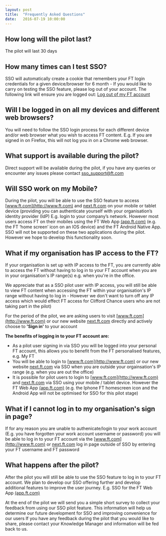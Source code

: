 ```yaml
---
layout: post
title:  "Frequently Asked Questions"
date:   2016-07-19 10:00:00
---
```

## How long will the pilot last?
The pilot will last 30 days

## How many times can I test SSO?
SSO will automatically create a cookie that remembers your FT login credentials for a given device/browser for 6 month - If you would like to carry on testing the SSO feature, please log out of your account. The following link will ensure you are logged out: [Log out of my FT account](https://accounts.ft.com/logout)

## Will I be logged in on all my devices and different web browsers?
You will need to follow the SSO login process for each different device and/or web browser what you wish to access FT content. E.g. If you are signed in on Firefox, this will not log you in on a Chrome web browser.

## What support is available during the pilot?
Direct support will be available during the pilot, if you have any queries or encounter any issues please contact sso_support@ft.com  

## Will SSO work on my Mobile?
During the pilot, you will be able to use the SSO feature to access [www.ft.com](http://www.ft.com) and [next.ft.com](https://next.ft.com) on your mobile or tablet device (providing you can authenticate yourself with your organisation’s identity provider (IdP) E.g. login to your company’s network.
However most users access FT on their mobiles using the FT Web App [(app.ft.com)](http://app.ft.com) (e.g. the FT ‘home screen’ icon on an IOS device) and the FT Android Native App. SSO will not be supported on these two applications during the pilot. However we hope to develop this functionality soon.

## What if my organisation has IP access to the FT?
If your organisation is set up with IP access to the FT, you are currently able to access the FT without having to log in to your FT account when you are in your organisation's IP range(s) e.g. when you're in the office.
 
We appreciate that as a SSO pilot user with IP access, you will still be able to view FT content when accessing the FT within your organisation's IP range without having to log in - However we don't want to turn off any IP access which would effect FT access for Clifford Chance users who are not taking part in the pilot)

For the period of the pilot, we are asking users to visit [www.ft.com](http://www.ft.com) or our new website [next.ft.com](https://next.ft.com) directly and actively choose to **'Sign in'** to your account

**The benefits of logging in to your FT account are:**

- As a pilot user signing in via SSO you will be logged into your personal FT account, this allows you to benefit from the FT personalised features, e.g. My FT
- You will be able to login to [www.ft.com](http://www.ft.com) or our new website [next.ft.com](https://next.ft.com) via SSO when you are outside your orgainsation's IP range (e.g. when you are out the office)
- It is possible for pilot users to login to [www.ft.com](http://www.ft.com) and [next.ft.com](https://next.ft.com) via SSO using your mobile / tablet device. However the FT Web App [(app.ft.com)](http://app.ft.com) (e.g. the Iphone FT homescreen icon and the Android App will not be optimised for SSO for this pilot stage)

## What if I cannot log in to my organisation's sign in page?
If for any reason you are unable to authenicate/login to your work account (E.g. you have forgotten your work account username or password) you will be able to log in to your FT account via the [www.ft.com](http://www.ft.com) or [next.ft.com](https://next.ft.com) log in page outside of SSO by entering your FT username and FT password

## What happens after the pilot?
After the pilot you will still be able to use the SSO feature to log in to your FT account. We plan to develop our SSO offering further and develop additional features to improve the user journey. E.g. SSO for the FT Web App [(app.ft.com)](http://app.ft.com)

At the end of the pilot we will send you a simple short survey to collect your feedback from using our SSO pilot feature. This information will help us determine our future development for SSO and improving convenience for our users
If you have any feedback during the pilot that you would like to share, please contact your Knowledge Manager and information will be fed back to us. 
